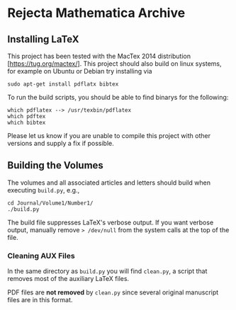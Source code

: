 Rejecta Mathematica Archive
===========

Installing LaTeX
-----------

This project has been tested with the MacTex 2014 distribution [https://tug.org/mactex/].
This project should also build on linux systems, for example on Ubuntu or Debian try installing via

    sudo apt-get install pdflatx bibtex

To run the build scripts, you should be able to find binarys for the following:

    which pdflatex --> /usr/texbin/pdflatex
    which pdftex 
    which bibtex

Please let us know if you are unable to compile this project with other versions
and supply a fix if possible.

Building the Volumes
-----------

The volumes and all associated articles and letters should
build when executing `build.py`, e.g.,

    cd Journal/Volume1/Number1/
    ./build.py

The build file suppresses LaTeX's verbose output.  If you want verbose output, 
manually remove `> /dev/null` from the system calls at the top of the file.

### Cleaning AUX Files

In the same directory as `build.py` you will find `clean.py`, a script
that removes most of the auxiliary LaTeX files.  

PDF files are **not removed**
by `clean.py` since several original manuscript files are in this format.
